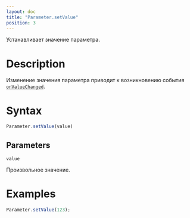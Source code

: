 ```yaml
---
layout: doc
title: "Parameter.setValue"
position: 3
---
```


Устанавливает значение параметра.

# Description

Изменение значения параметра приводит к возникновению события [`onValueChanged`](../Parameter.onValueChanged).

# Syntax

```js
Parameter.setValue(value)
```

## Parameters

`value`

Произвольное значение.

# Examples

```js
Parameter.setValue(123);
```
